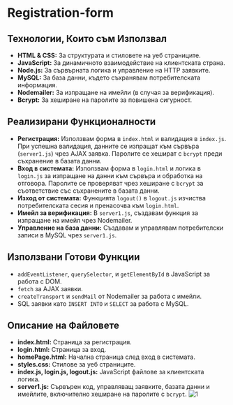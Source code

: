 # Registration-form

## Технологии, Които съм Използвал

- **HTML & CSS:** За структурата и стиловете на уеб страниците.
- **JavaScript:** За динамичното взаимодействие на клиентската страна.
- **Node.js:** За сървърната логика и управление на HTTP заявките.
- **MySQL:** За база данни, където съхранявам потребителската информация.
- **Nodemailer:** За изпращане на имейли (в случая за верификация).
- **Bcrypt:** За хеширане на паролите за повишена сигурност.

## Реализирани Функционалности

- **Регистрация:** Използвам форма в `index.html` и валидация в `index.js`. При успешна валидация, данните се изпращат към сървъра (`server1.js`) чрез AJAX заявка. Паролите се хешират с `bcrypt` преди съхранение в базата данни.
- **Вход в системата:** Използвам форма в `login.html` и логика в `login.js` за изпращане на данни към сървъра и обработка на отговора. Паролите се проверяват чрез хеширане с `bcrypt` за съответствие със съхранените в базата данни.
- **Изход от системата:** Функцията `logout()` в `logout.js` изчиства потребителската сесия и пренасочва към `login.html`.
- **Имейл за верификация:** В `server1.js`, създавам функция за изпращане на имейл чрез Nodemailer.
- **Управление на база данни:** Създавам и управлявам потребителски записи в MySQL чрез `server1.js`.

## Използвани Готови Функции

- `addEventListener`, `querySelector`, и `getElementById` в JavaScript за работа с DOM.
- `fetch` за AJAX заявки.
- `createTransport` и `sendMail` от Nodemailer за работа с имейли.
- SQL заявки като `INSERT INTO` и `SELECT` за работа с MySQL.

## Описание на Файловете

- **index.html:** Страница за регистрация.
- **login.html:** Страница за вход.
- **homePage.html:** Начална страница след вход в системата.
- **styles.css:** Стилове за уеб страниците.
- **index.js, login.js, logout.js:** JavaScript файлове за клиентската логика.
- **server1.js:** Сървърен код, управляващ заявките, базата данни и имейлите, включително хеширане на паролите с `bcrypt`.
![1](https://github.com/KikoShaka/Registration-form/assets/119086326/f227409a-6199-474e-aefe-fc9308c8ede5)

